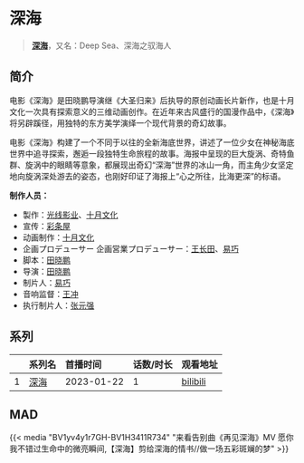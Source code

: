# 深海


> <u>**[深海](https://bgm.tv/subject/151101)**</u>，又名：Deep Sea、深海之驭海人

## 简介

电影《深海》是田晓鹏导演继《大圣归来》后执导的原创动画长片新作，也是十月文化一次具有探索意义的三维动画创作。在近年来古风盛行的国漫作品中，《深海》将另辟蹊径，用独特的东方美学演绎一个现代背景的奇幻故事。

电影《深海》构建了一个不同于以往的全新海底世界，讲述了一位少女在神秘海底世界中追寻探索，邂逅一段独特生命旅程的故事。海报中呈现的巨大旋涡、奇特鱼群、旋涡中的眼睛等意象，都展现出奇幻“深海”世界的冰山一角，而主角少女坚定地向旋涡深处游去的姿态，也刚好印证了海报上“心之所往，比海更深”的标语。

**制作人员：**
- 製作：[光线影业](https://bgm.tv/person/32141)、[十月文化](https://bgm.tv/person/35130)
- 宣传：[彩条屋](https://bgm.tv/person/32142)
- 动画制作：[十月文化](https://bgm.tv/person/35130)
- 企画プロデューサー  企画営業プロデューサー：[王长田](https://bgm.tv/person/57836)、[易巧](https://bgm.tv/person/57837)
- 脚本：[田晓鹏](https://bgm.tv/person/50107)
- 导演：[田晓鹏](https://bgm.tv/person/50107)
- 制片人：[易巧](https://bgm.tv/person/57837)
- 音响监督：[王冲](https://bgm.tv/person/66061)
- 执行制片人：[张元强](https://bgm.tv/person/66260)



## 系列

|     |   系列名   |   首播时间  | 话数/时长  | 观看地址 |
|:---  |:------    |:----      |:---       |:---  |
| 1 |[深海](https://bgm.tv/subject/151101)| 2023-01-22 | 1 | [bilibili](https://www.bilibili.com/bangumi/play/ep741421)  |


## MAD

{{< media "BV1yv4y1r7GH-BV1H3411R734" 
"来看告别曲《再见深海》MV 愿你我不错过生命中的微亮瞬间,【深海】剪给深海的情书//做一场五彩斑斓的梦" >}}
